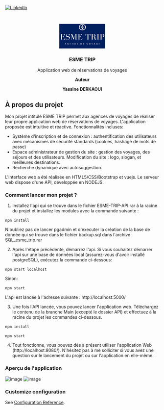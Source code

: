 <a href="https://www.linkedin.com/in/yassine-derkaoui/" rel="nofollow"><img src="https://camo.githubusercontent.com/e49e6d27ba0f51faf70c0c5eb9d1682cf7591d3989dd4b2cf0e65a68e366ee40/68747470733a2f2f696d672e736869656c64732e696f2f62616467652f2d4c696e6b6564496e2d626c61636b2e7376673f7374796c653d666c61742d737175617265266c6f676f3d6c696e6b6564696e26636f6c6f72423d353535" alt="LinkedIn" data-canonical-src="https://img.shields.io/badge/-LinkedIn-black.svg?style=flat-square&amp;logo=linkedin&amp;colorB=555" style="max-width:100%;"></a>
<!-- PROJECT LOGO -->
<br />
<p align="center">
  <a href="https://github.com/othneildrew/Best-README-Template">
    <img src="https://raw.githubusercontent.com/Yassdrk/ESME-TRIP/main/src/assets/ESME%20TRIP.png" alt="Logo" width="150" height="80">
  </a>
    
 

  <h3 align="center">ESME TRIP</h3>

  <p align="center">
 Application web de réservations de voyages</p>
   <p align="center"><b>Auteur</b></p>

  <p align="center"><b>Yassine DERKAOUI</b></p>
</p>

<!-- ABOUT THE PROJECT -->
## À propos du projet

Mon projet intitulé ESME TRIP permet aux agences de voyages de réaliser leur propre application web de réservations de voyages. L'application proposée est intuitive et réactive.
Fonctionnalités incluses: 
- Système d'inscription et de connexion : authentification des utilisateurs avec mécanismes de sécurité standards (cookies, hashage de mots
de passe)
- Espace administrateur de gestion du site : gestion des voyages, des séjours et des utilisateurs. Modification du site : logo, slogan, et meilleures destinations.
- Recherche dynamique avec autosuggestion.

L'interface web a été réalisée en HTML5/CSS/Bootstrap et vuejs. Le serveur web dispose d'une API, développée en NODEJS.

### Comment lancer mon projet ?

1) Installez l'api qui se trouve dans le fichier ESME-TRIP-API.rar à la racine du projet et installez les modules avec la commande suivante :
```
npm install
```
N'oubliez pas de lancer pgadmin et d'executer la création de la base de donnée qui se trouve dans le fichier backup.sql dans l'archive SQL_esme_trip.rar

2) Après l'étape précèdente, démarrez l'api.
Si vous souhaitez démarrer l'api sur une base de données local (assurez-vous d'avoir installé postgreSQL), exécutez la commande ci-dessous:
```
npm start localhost
```
Sinon:
```
npm start 
```
L'api est lancée à l'adresse suivante : http://localhost:5000/

3) Une fois l'API lancée, vous pouvez lancer l'application web. Téléchargez le contenu de la branche Main (excepté le dossier API) et effectuez à la racine du projet les commandes ci-dessous.
```
npm install
```
```
npm start
```
4) Tout fonctionne, vous pouvez dès à présent utiliser l'application Web (http://localhost:8080/). N'hésitez pas à me solliciter si vous avez une question sur le lancement du projet ou sur l'application en elle-même.

### Aperçu de l'application
<p align="center">

![image](https://user-images.githubusercontent.com/82156431/114306051-df9ba680-9ada-11eb-85ff-9000a4db4ca4.png)
![image](https://user-images.githubusercontent.com/82156431/114306074-f3dfa380-9ada-11eb-9857-496881a00cc9.png)

</p>

### Customize configuration
See [Configuration Reference](https://cli.vuejs.org/config/).
